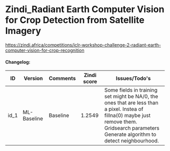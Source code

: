 # Zindi_Radiant Earth Computer Vision for Crop Detection from Satellite Imagery
https://zindi.africa/competitions/iclr-workshop-challenge-2-radiant-earth-computer-vision-for-crop-recognition

#### Changelog:



| ID   | Version     | Comments | Zindi score | Issues/Todo's                                                |
| ---- | ----------- | -------- | ----------- | ------------------------------------------------------------ |
| id_1 | ML-Baseline | Baseline | 1.2549      | Some fields in training set might be NA/0, the ones that are less than a pixel. Instea of fillna(0) maybe just remove them.<br />Gridsearch parameters<br />Generate algorithm to detect neighbourhood. |